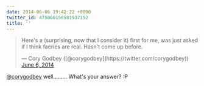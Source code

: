 ```yaml
---
date: 2014-06-06 19:42:22 +0000
twitter_id: 475060156581937152
title: ''
---
```


<blockquote class="twitter-tweet"><p lang="en" dir="ltr">Here&#39;s a (surprising, now that I consider it) first for me, was just asked if I think faeries are real. Hasn&#39;t come up before.</p>&mdash; Cory Godbey ([@corygodbey](https://twitter.com/corygodbey)) <a href="https://twitter.com/corygodbey/status/475058921452101633?ref_src=twsrc%5Etfw">June 6, 2014</a></blockquote>
<script async src="https://platform.twitter.com/widgets.js" charset="utf-8"></script>

[@corygodbey](https://twitter.com/corygodbey) well......... What's your answer? :P
